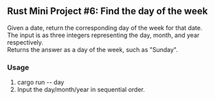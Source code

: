 ## Rust Mini Project #6: Find the day of the week

Given a date, return the corresponding day of the week for that date.  
The input is as three integers representing the day, month, and year respectively.  
Returns the answer as a day of the week, such as "Sunday".

### Usage

1. cargo run -- day
2. Input the day/month/year in sequential order.
